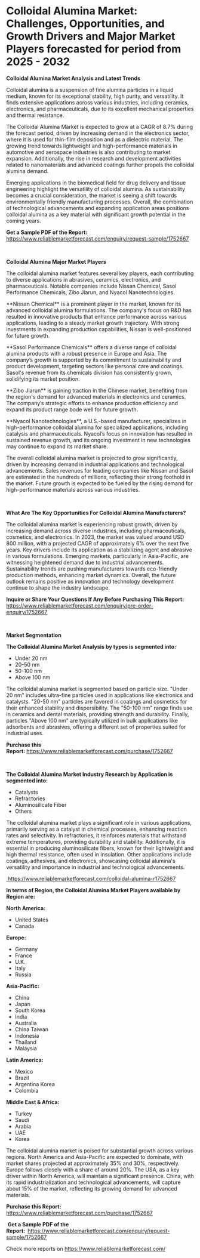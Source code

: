 <p><h1>Colloidal Alumina Market: Challenges, Opportunities, and Growth Drivers and Major Market Players forecasted for period from 2025 - 2032</h1></p><p><strong>Colloidal Alumina Market Analysis and Latest Trends</strong></p>
<p><p>Colloidal alumina is a suspension of fine alumina particles in a liquid medium, known for its exceptional stability, high purity, and versatility. It finds extensive applications across various industries, including ceramics, electronics, and pharmaceuticals, due to its excellent mechanical properties and thermal resistance.</p><p>The Colloidal Alumina Market is expected to grow at a CAGR of 8.7% during the forecast period, driven by increasing demand in the electronics sector, where it is used for thin-film deposition and as a dielectric material. The growing trend towards lightweight and high-performance materials in automotive and aerospace industries is also contributing to market expansion. Additionally, the rise in research and development activities related to nanomaterials and advanced coatings further propels the colloidal alumina demand.</p><p>Emerging applications in the biomedical field for drug delivery and tissue engineering highlight the versatility of colloidal alumina. As sustainability becomes a crucial consideration, the market is seeing a shift towards environmentally friendly manufacturing processes. Overall, the combination of technological advancements and expanding application areas positions colloidal alumina as a key material with significant growth potential in the coming years.</p></p>
<p><strong>Get a Sample PDF of the Report:&nbsp;</strong> <a href="https://www.reliablemarketforecast.com/enquiry/request-sample/1752667?utm_campaign=2320&utm_medium=2&utm_source=Github&utm_content=ia&utm_term=06032025&utm_id=colloidal-alumina">https://www.reliablemarketforecast.com/enquiry/request-sample/1752667</a></p>
<p>&nbsp;</p>
<p><strong>Colloidal Alumina Major Market Players</strong></p>
<p><p>The colloidal alumina market features several key players, each contributing to diverse applications in abrasives, ceramics, electronics, and pharmaceuticals. Notable companies include Nissan Chemical, Sasol Performance Chemicals, Zibo Jiarun, and Nyacol Nanotechnologies.</p><p>**Nissan Chemical** is a prominent player in the market, known for its advanced colloidal alumina formulations. The company's focus on R&D has resulted in innovative products that enhance performance across various applications, leading to a steady market growth trajectory. With strong investments in expanding production capabilities, Nissan is well-positioned for future growth.</p><p>**Sasol Performance Chemicals** offers a diverse range of colloidal alumina products with a robust presence in Europe and Asia. The company’s growth is supported by its commitment to sustainability and product development, targeting sectors like personal care and coatings. Sasol's revenue from its chemicals division has consistently grown, solidifying its market position.</p><p>**Zibo Jiarun** is gaining traction in the Chinese market, benefiting from the region's demand for advanced materials in electronics and ceramics. The company’s strategic efforts to enhance production efficiency and expand its product range bode well for future growth. </p><p>**Nyacol Nanotechnologies**, a U.S.-based manufacturer, specializes in high-performance colloidal alumina for specialized applications, including catalysis and pharmaceuticals. Nyacol’s focus on innovation has resulted in sustained revenue growth, and its ongoing investment in new technologies may continue to expand its market share.</p><p>The overall colloidal alumina market is projected to grow significantly, driven by increasing demand in industrial applications and technological advancements. Sales revenues for leading companies like Nissan and Sasol are estimated in the hundreds of millions, reflecting their strong foothold in the market. Future growth is expected to be fueled by the rising demand for high-performance materials across various industries.</p></p>
<p>&nbsp;</p>
<p><strong>What Are The Key Opportunities For Colloidal Alumina Manufacturers?</strong></p>
<p><p>The colloidal alumina market is experiencing robust growth, driven by increasing demand across diverse industries, including pharmaceuticals, cosmetics, and electronics. In 2023, the market was valued around USD 800 million, with a projected CAGR of approximately 6% over the next five years. Key drivers include its application as a stabilizing agent and abrasive in various formulations. Emerging markets, particularly in Asia-Pacific, are witnessing heightened demand due to industrial advancements. Sustainability trends are pushing manufacturers towards eco-friendly production methods, enhancing market dynamics. Overall, the future outlook remains positive as innovation and technology development continue to shape the industry landscape.</p></p>
<p><strong>Inquire or Share Your Questions If Any Before Purchasing This Report:</strong> <a href="https://www.reliablemarketforecast.com/enquiry/pre-order-enquiry/1752667?utm_campaign=2320&utm_medium=2&utm_source=Github&utm_content=ia&utm_term=06032025&utm_id=colloidal-alumina">https://www.reliablemarketforecast.com/enquiry/pre-order-enquiry/1752667</a></p>
<p>&nbsp;</p>
<p><strong>Market Segmentation</strong></p>
<p><strong>The Colloidal Alumina Market Analysis by types is segmented into:</strong></p>
<p><ul><li>Under 20 nm</li><li>20-50 nm</li><li>50-100 nm</li><li>Above 100 nm</li></ul></p>
<p><p>The colloidal alumina market is segmented based on particle size. "Under 20 nm" includes ultra-fine particles used in applications like electronics and catalysts. "20-50 nm" particles are favored in coatings and cosmetics for their enhanced stability and dispersibility. The "50-100 nm" range finds use in ceramics and dental materials, providing strength and durability. Finally, particles "Above 100 nm" are typically utilized in bulk applications like adsorbents and abrasives, offering a different set of properties suited for industrial uses.</p></p>
<p><strong>Purchase this Report:&nbsp;</strong><a href="https://www.reliablemarketforecast.com/purchase/1752667?utm_campaign=2320&utm_medium=2&utm_source=Github&utm_content=ia&utm_term=06032025&utm_id=colloidal-alumina">https://www.reliablemarketforecast.com/purchase/1752667</a></p>
<p>&nbsp;</p>
<p><strong>The Colloidal Alumina Market Industry Research by Application is segmented into:</strong></p>
<p><ul><li>Catalysts</li><li>Refractories</li><li>Aluminosilicate Fiber</li><li>Others</li></ul></p>
<p><p>The colloidal alumina market plays a significant role in various applications, primarily serving as a catalyst in chemical processes, enhancing reaction rates and selectivity. In refractories, it reinforces materials that withstand extreme temperatures, providing durability and stability. Additionally, it is essential in producing aluminosilicate fibers, known for their lightweight and high thermal resistance, often used in insulation. Other applications include coatings, adhesives, and electronics, showcasing colloidal alumina's versatility and importance in industrial and technological advancements.</p></p>
<p><a href="https://www.reliablemarketforecast.com/colloidal-alumina-r1752667?utm_campaign=2320&utm_medium=2&utm_source=Github&utm_content=ia&utm_term=06032025&utm_id=colloidal-alumina">&nbsp;https://www.reliablemarketforecast.com/colloidal-alumina-r1752667</a></p>
<p><strong>In terms of Region, the Colloidal Alumina Market Players available by Region are:</strong></p>
<p>
    <p> <strong> North America: </strong>
        <ul>
            <li>United States</li>
            <li>Canada</li>
        </ul>
        </p> 
    <p> <strong> Europe: </strong>
        <ul>
            <li>Germany</li>
            <li>France</li>
            <li>U.K.</li>
            <li>Italy</li>
            <li>Russia</li>
        </ul>
        </p> 
    <p> <strong> Asia-Pacific: </strong>
        <ul>
            <li>China</li>
            <li>Japan</li>
            <li>South Korea</li>
            <li>India</li>
            <li>Australia</li>
            <li>China Taiwan</li>
            <li>Indonesia</li>
            <li>Thailand</li>
            <li>Malaysia</li>
        </ul>
        </p> 
    <p> <strong> Latin America: </strong>
        <ul>
            <li>Mexico</li>
            <li>Brazil</li>
            <li>Argentina Korea</li>
            <li>Colombia</li>
        </ul>
        </p> 
    <p> <strong> Middle East & Africa: </strong>
        <ul>
            <li>Turkey</li>
            <li>Saudi</li>
            <li>Arabia</li>
            <li>UAE</li>
            <li>Korea</li>
        </ul>
    </p>
    </p>
<p><p>The colloidal alumina market is poised for substantial growth across various regions. North America and Asia-Pacific are expected to dominate, with market shares projected at approximately 35% and 30%, respectively. Europe follows closely with a share of around 20%. The USA, as a key driver within North America, will maintain a significant presence. China, with its rapid industrialization and technological advancements, will capture about 15% of the market, reflecting its growing demand for advanced materials.</p></p>
<p><strong>Purchase this Report: </strong><a href="https://www.reliablemarketforecast.com/purchase/1752667?utm_campaign=2320&utm_medium=2&utm_source=Github&utm_content=ia&utm_term=06032025&utm_id=colloidal-alumina">https://www.reliablemarketforecast.com/purchase/1752667</a></p>
<p>&nbsp;<strong>Get a Sample PDF of the Report:&nbsp;&nbsp;</strong><a href="https://www.reliablemarketforecast.com/enquiry/request-sample/1752667?utm_campaign=2320&utm_medium=2&utm_source=Github&utm_content=ia&utm_term=06032025&utm_id=colloidal-alumina">https://www.reliablemarketforecast.com/enquiry/request-sample/1752667</a></p>
<p><strong></strong></p>
<p>Check more reports on <a href="https://www.reliablemarketforecast.com/?utm_campaign=2320&utm_medium=2&utm_source=Github&utm_content=ia&utm_term=06032025&utm_id=colloidal-alumina">https://www.reliablemarketforecast.com/</a></p>